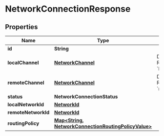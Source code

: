 

# NetworkConnectionResponse


## Properties

| Name | Type | Description | Notes |
|------------ | ------------- | ------------- | -------------|
|**id** | **String** |  |  |
|**localChannel** | [**NetworkChannel**](NetworkChannel.md) | Deprecated - Replaced by &#x60;localNetworkId&#x60; |  [optional] |
|**remoteChannel** | [**NetworkChannel**](NetworkChannel.md) | Deprecated - Replaced by &#x60;remoteNetworkId&#x60; |  [optional] |
|**status** | **NetworkConnectionStatus** |  |  |
|**localNetworkId** | [**NetworkId**](NetworkId.md) |  |  |
|**remoteNetworkId** | [**NetworkId**](NetworkId.md) |  |  |
|**routingPolicy** | [**Map&lt;String, NetworkConnectionRoutingPolicyValue&gt;**](NetworkConnectionRoutingPolicyValue.md) |  |  |



